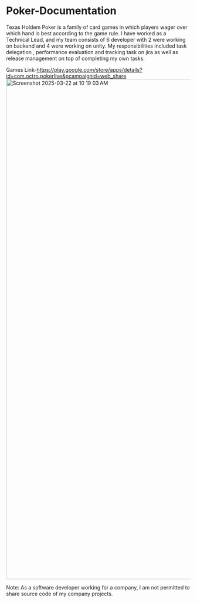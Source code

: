 # Poker-Documentation
Texas Holdem Poker is a family of card games in which players wager over which hand is best according to the game rule.
 I have worked as a Technical Lead, and my team consists of 6 developer with  2 were working on backend and 4 were working on unity.
My responsibilities included task delegation , performance evaluation and tracking task on jira as well as release management  on top of completing my own tasks.

Games Link-https://play.google.com/store/apps/details?id=com.octro.pokerlive&pcampaignid=web_share
<img width="1360" alt="Screenshot 2025-03-22 at 10 19 03 AM" src="https://github.com/user-attachments/assets/5d854f52-e418-42be-984e-f19151fc1ff1" />

Note: As a software developer working for a company, I am not permitted to share source code of my company projects.
